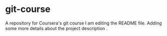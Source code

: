 # git-course
A repository for Coursera's git course
I am editing the README file. Adding some more details about the project description .

